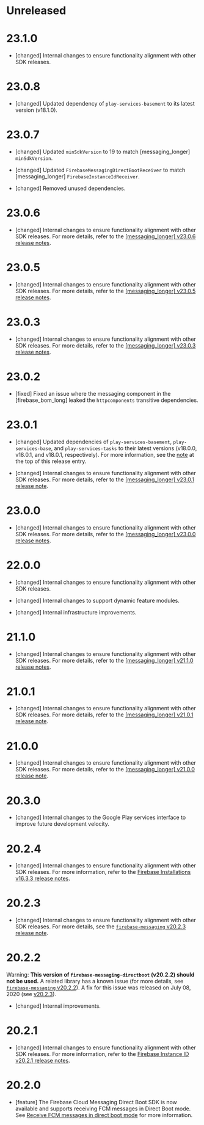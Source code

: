 # Unreleased

# 23.1.0
* [changed] Internal changes to ensure functionality alignment with other
  SDK releases.

# 23.0.8
* [changed] Updated dependency of `play-services-basement` to its latest
  version (v18.1.0).
# 23.0.7
* [changed] Updated `minSdkVersion` to 19 to match [messaging_longer]
  `minSdkVersion`.

* [changed] Updated `FirebaseMessagingDirectBootReceiver` to match
  [messaging_longer] `FirebaseInstanceIdReceiver`.

* [changed] Removed unused dependencies.

# 23.0.6
*   [changed] Internal changes to ensure functionality alignment with other
    SDK releases. For more details, refer to the
    [[messaging_longer] v23.0.6 release notes](/support/release-notes/android#messaging_v23-0-6).
# 23.0.5
*   [changed] Internal changes to ensure functionality alignment with other
    SDK releases. For more details, refer to the
    [[messaging_longer] v23.0.5 release notes](/support/release-notes/android#messaging_v23-0-5).

# 23.0.3
*   [changed] Internal changes to ensure functionality alignment with other
    SDK releases. For more details, refer to the
    [[messaging_longer] v23.0.3 release notes](/support/release-notes/android#messaging_v23-0-3).

# 23.0.2
* [fixed] Fixed an issue where the messaging component in
  the [firebase_bom_long] leaked the `httpcomponents` transitive dependencies.

# 23.0.1
* [changed] Updated dependencies of `play-services-basement`,
  `play-services-base`, and `play-services-tasks` to their latest versions
  (v18.0.0, v18.0.1, and v18.0.1, respectively). For more information, see the
  [note](#basement18-0-0_base18-0-1_tasks18-0-1) at the top of this release
  entry.

* [changed] Internal changes to ensure functionality alignment with other SDK
  releases. For more details, refer to the
  [[messaging_longer] v23.0.1 release note](/support/release-notes/android#messaging_v23-0-1).

# 23.0.0
*   [changed] Internal changes to ensure functionality alignment with other
    SDK releases. For more details, refer to the
    [[messaging_longer] v23.0.0 release notes](/support/release-notes/android#messaging_v23-0-0).

# 22.0.0
*   [changed] Internal changes to ensure functionality alignment with other
    SDK releases.

*   [changed] Internal changes to support dynamic feature modules.

*   [changed] Internal infrastructure improvements.

# 21.1.0
*   [changed] Internal changes to ensure functionality alignment with other
    SDK releases. For more details, refer to the
    [[messaging_longer] v21.1.0 release notes](/support/release-notes/android#messaging_v21-1-0).

# 21.0.1
* [changed] Internal changes to ensure functionality alignment with other SDK
  releases. For more details, refer to the
  [[messaging_longer] v21.0.1 release note](/support/release-notes/android#messaging_v21-0-1).

# 21.0.0
* [changed] Internal changes to ensure functionality alignment with other SDK
  releases. For more details, refer to the
  [[messaging_longer] v21.0.0 release note](/support/release-notes/android#messaging_v21-0-0).

# 20.3.0
* [changed] Internal changes to the Google Play services interface to improve
  future development velocity.

# 20.2.4
* [changed] Internal changes to ensure functionality alignment with other SDK
  releases. For more information, refer to the
  [Firebase Installations v16.3.3 release notes](/support/release-notes/android#installations_v16-3-3).

# 20.2.3
* [changed] Internal changes to ensure functionality alignment with other SDK
  releases. For more details, see the
  [`firebase-messaging` v20.2.3 release note](/support/release-notes/android#messaging_v20-2-3).

# 20.2.2
Warning: **This version of `firebase-messaging-directboot` (v20.2.2) should not
be used.** A related library has a known issue (for more details, see
[`firebase-messaging` v20.2.2](/support/release-notes/android#messaging_v20-2-2)).
A fix for this issue was released on July 08, 2020
(see [v20.2.3](/support/release-notes/android#messaging-directboot_v20-2-3)).

* [changed]  Internal improvements.

# 20.2.1
* [changed] Internal changes to ensure functionality alignment with other SDK
  releases. For more information, refer to the
  [Firebase Instance ID v20.2.1 release notes](/support/release-notes/android#iid_v20-2-1).


# 20.2.0
*   [feature] The Firebase Cloud Messaging Direct Boot SDK is now available
    and supports receiving FCM messages in Direct Boot mode. See
    [Receive FCM messages in direct boot mode](/docs/cloud-messaging/android/receive#receive_fcm_messages_in_direct_boot_mode)
    for more information.

